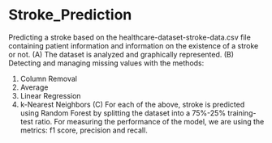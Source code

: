 # Stroke_Prediction
 Predicting a stroke based on the healthcare-dataset-stroke-data.csv file containing patient information and information on the existence of a stroke or not. 
(A) The dataset is analyzed and graphically represented.
(B) Detecting and managing missing values with the methods: 
1. Column Removal
2. Average
3. Linear Regression
4. k-Nearest Neighbors
(C) For each of the above, stroke is predicted using Random Forest by splitting the dataset into a 75%-25% training-test ratio. For measuring the performance of the model, we are using the metrics: f1 score, precision and recall.
